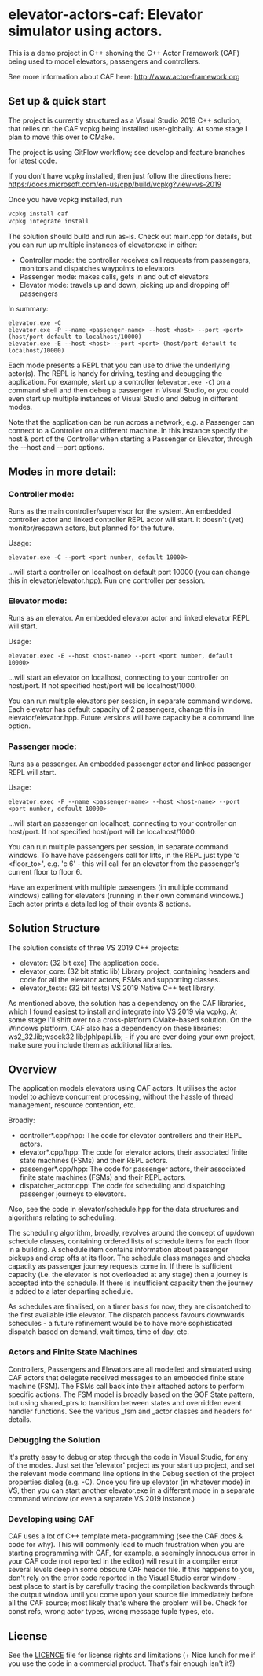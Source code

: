# elevator-actors-caf: Elevator simulator using actors.

This is a demo project in C++ showing the C++ Actor Framework (CAF) being used to model elevators, passengers and controllers.

See more information about CAF here: http://www.actor-framework.org

## Set up & quick start
The project is currently structured as a Visual Studio 2019 C++ solution, that relies on the CAF vcpkg being installed user-globally. At some stage I plan to move this over to CMake.

The project is using GitFlow workflow; see develop and feature branches for latest code.

If you don't have vcpkg installed, then just follow the directions here: https://docs.microsoft.com/en-us/cpp/build/vcpkg?view=vs-2019

Once you have vcpkg installed, run 

```sh
vcpkg install caf
vcpkg integrate install
```

The solution should build and run as-is. Check out main.cpp for details, but you can run up multiple instances of elevator.exe in either:

* Controller mode: the controller receives call requests from passengers, monitors and dispatches waypoints to elevators
* Passenger mode: makes calls, gets in and out of elevators
* Elevator mode: travels up and down, picking up and dropping off passengers

In summary:
```
elevator.exe -C
elevator.exe -P --name <passenger-name> --host <host> --port <port> (host/port default to localhost/10000)
elevator.exe -E --host <host> --port <port> (host/port default to localhost/10000)
```
Each mode presents a REPL that you can use to drive the underlying actor(s). The REPL is handy for driving, testing and debugging the application. For example, start up a controller (`elevator.exe -C`) on a command shell and then debug a passenger in Visual Studio, or you could even start up multiple instances of Visual Studio and debug in different modes.

Note that the application can be run across a network, e.g. a Passenger can connect to a Controller on a different machine. In this instance specify the host & port of the Controller when starting a Passenger or Elevator, through the --host and --port options. 

Modes in more detail:
---------------------

### Controller mode: 

Runs as the main controller/supervisor for the system. An embedded controller actor and linked controller REPL actor will start.
It doesn't (yet) monitor/respawn actors, but planned for the future. 

Usage:
```
elevator.exe -C --port <port number, default 10000> 
```
...will start a controller on localhost on default port 10000 (you can change this in elevator/elevator.hpp). Run one controller per session.

### Elevator mode: 
Runs as an elevator. An embedded elevator actor and linked elevator REPL will start.

Usage:
```
elevator.exec -E --host <host-name> --port <port number, default 10000>
```
...will start an elevator on localhost, connecting to your controller on host/port. If not specified host/port will be localhost/1000.

You can run multiple elevators per session, in separate command windows. Each elevator has default capacity of 2 passengers, 
change this in elevator/elevator.hpp. Future versions will have capacity be a command line option.

### Passenger mode:
Runs as a passenger. An embedded passenger actor and linked passenger REPL will start.

Usage:
```
elevator.exec -P --name <passenger-name> --host <host-name> --port <port number, default 10000>
```
...will start an passenger on localhost, connecting to your controller on host/port. If not specified host/port will be localhost/1000.

You can run multiple passengers per session, in separate command windows. To have have passengers call for lifts, in the REPL just type 'c <floor_to>', 
e.g. 'c 6' - this will call for an elevator from the passenger's current floor to floor 6. 

Have an experiment with multiple passengers (in multiple command windows) calling for elevators (running in their own command windows.)
Each actor prints a detailed log of their events & actions.

Solution Structure
------------------
The solution consists of three VS 2019 C++ projects:

* elevator: (32 bit exe) The application code.
* elevator_core: (32 bit static lib) Library project, containing headers and code for all the elevator actors, FSMs and supporting classes.
* elevator_tests: (32 bit tests) VS 2019 Native C++ test library.

As mentioned above, the solution has a dependency on the CAF libraries, which I found easiest to install and integrate into VS 2019 via vcpkg. At some stage I'll shift over to a cross-platform CMake-based solution.
On the Windows platform, CAF also has a dependency on these libraries: ws2_32.lib;wsock32.lib;Iphlpapi.lib; - if you are ever doing your own project, make sure you include them as additional libraries.

## Overview

The application models elevators using CAF actors. It utilises the actor model to achieve concurrent processing, without the hassle of thread management, resource contention, etc.

Broadly:

* controller*.cpp/hpp: The code for elevator controllers and their REPL actors.
* elevator*.cpp/hpp: The code for elevator actors, their associated finite state machines (FSMs) and their REPL actors.
* passenger*.cpp/hpp: The code for passenger actors, their associated finite state machines (FSMs) and their REPL actors.
* dispatcher_actor.cpp: The code for scheduling and dispatching passenger journeys to elevators.

Also, see the code in elevator/schedule.hpp for the data structures and algorithms relating to scheduling.

The scheduling algorithm, broadly, revolves around the concept of up/down schedule classes, containing ordered lists of schedule items for each floor in a building. A schedule item contains information about passenger pickups and drop offs at its floor. The schedule class manages and checks capacity as passenger journey requests come in. If there is sufficient capacity (i.e. the elevator is not overloaded at any stage) then a journey is accepted into the schedule. If there is insufficient capacity then the journey is added to a later departing schedule.

As schedules are finalised, on a timer basis for now, they are dispatched to the first available idle elevator. The dispatch process favours downwards schedules - a future refinement would be to have more sophisticated dispatch based on demand, wait times, time of day, etc.

### Actors and Finite State Machines
Controllers, Passengers and Elevators are all modelled and simulated using CAF actors that delegate received messages to an embedded finite state machine (FSM). The FSMs call back into their attached actors to perform specific actions. The FSM model is broadly based on the GOF State pattern, but using shared_ptrs to transition between states and overridden event handler functions. See the various _fsm and _actor classes and headers for details.

### Debugging the Solution
It's pretty easy to debug or step through the code in Visual Studio, for any of the modes. Just set the 'elevator' project as your start up project, and set the relevant mode command line options in the Debug section of the project properties dialog (e.g. -C).
Once you fire up elevator (in whatever mode) in VS, then you can start another elevator.exe in a different mode in a separate command window (or even a separate VS 2019 instance.)

### Developing using CAF
CAF uses a lot of C++ template meta-programming (see the CAF docs & code for why). This will commonly lead to much frustration when you are starting programming with CAF, for example, a seemingly innocuous error in your CAF code (not reported in the editor) will result in a compiler error several levels deep in some obscure CAF header file. If this happens to you, don't rely on the error code reported in the Visual Studio error window - best place to start is by carefully tracing the compilation backwards through the output window until you come upon your source file immediately before all the CAF source; most likely that's where the problem will be.
Check for const refs, wrong actor types, wrong message tuple types, etc.

## License

See the [LICENCE](./LICENCE.md) file for license rights and limitations (+ Nice lunch for me if you use the code in a commercial product. That's fair enough isn't it?)
